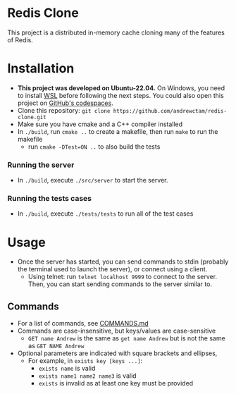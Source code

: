 # Redis Clone

This project is a distributed in-memory cache cloning many of the features of Redis.

# Installation
- **This project was developed on Ubuntu-22.04.** On Windows, you need to install [WSL](https://learn.microsoft.com/en-us/windows/wsl/install) before following the next steps. You could also open this project on [GitHub's codespaces](https://github.com/codespaces).
- Clone this repository: `git clone https://github.com/andrewctam/redis-clone.git`
- Make sure you have cmake and a C++ compiler installed
- In `./build`, run `cmake ..` to create a makefile, then run `make` to run the makefile
    - run `cmake -DTest=ON ..` to also build the tests
    
### Running the server
- In `./build`, execute `./src/server` to start the server.

### Running the tests cases
- In `./build`, execute `./tests/tests` to run all of the test cases


# Usage
- Once the server has started, you can send commands to stdin (probably the terminal used to launch the server), or connect using a client.
    - Using telnet: run `telnet localhost 9999` to connect to the server. Then, you can start sending commands to the server similar to.
    

## Commands
- For a list of commands, see [COMMANDS.md](./COMMANDS.md)
- Commands are case-insensitive, but keys/values are case-sensitive
    - `GET name Andrew` is the same as `get name Andrew` but is not the same as `GET NAME Andrew`
- Optional parameters are indicated with square brackets and ellipses,
    - For example, in `exists key [keys ...]`:
        - `exists name` is valid
        - `exists name1 name2 name3` is valid
        - `exists` is invalid as at least one key must be provided
